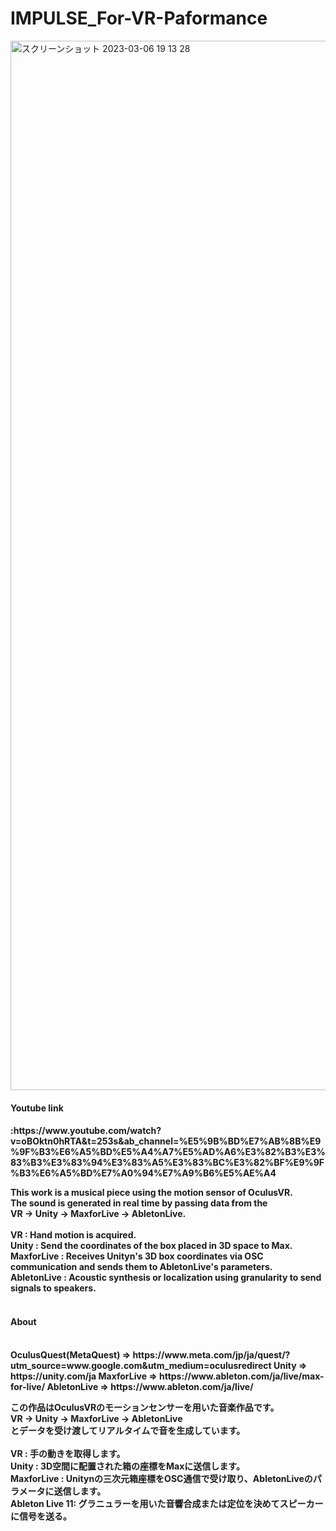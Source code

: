 # IMPULSE_For-VR-Paformance

<img width="1679" alt="スクリーンショット 2023-03-06 19 13 28" src="https://user-images.githubusercontent.com/89235127/223084631-3719a8aa-ceab-4664-a62b-8682cecf8fcb.png">

<h4>Youtube link<h4>  :https://www.youtube.com/watch?v=oBOktn0hRTA&t=253s&ab_channel=%E5%9B%BD%E7%AB%8B%E9%9F%B3%E6%A5%BD%E5%A4%A7%E5%AD%A6%E3%82%B3%E3%83%B3%E3%83%94%E3%83%A5%E3%83%BC%E3%82%BF%E9%9F%B3%E6%A5%BD%E7%A0%94%E7%A9%B6%E5%AE%A4

This work is a musical piece using the motion sensor of OculusVR.<br>
The sound is generated in real time by passing data from the <br>
VR -> Unity -> MaxforLive -> AbletonLive.<br>
<br>
VR          : Hand motion is acquired.<br>
Unity       : Send the coordinates of the box placed in 3D space to Max.<br>
MaxforLive  : Receives Unityn's 3D box coordinates via OSC communication and sends them to AbletonLive's parameters.<br>
AbletonLive : Acoustic synthesis or localization using granularity to send signals to speakers.<br>
<br>
<h4>About<h4><br> 
OculusQuest(MetaQuest) => https://www.meta.com/jp/ja/quest/?utm_source=www.google.com&utm_medium=oculusredirect
Unity => https://unity.com/ja
MaxforLive => https://www.ableton.com/ja/live/max-for-live/
AbletonLive => https://www.ableton.com/ja/live/


この作品はOculusVRのモーションセンサーを用いた音楽作品です。<br>
VR -> Unity -> MaxforLive -> AbletonLive<br>
とデータを受け渡してリアルタイムで音を生成しています。<br>
<br>
VR : 手の動きを取得します。<br>
Unity : 3D空間に配置された箱の座標をMaxに送信します。<br>
MaxforLive : Unitynの三次元箱座標をOSC通信で受け取り、AbletonLiveのパラメータに送信します。<br>
Ableton Live 11: グラニュラーを用いた音響合成または定位を決めてスピーカーに信号を送る。<br>

